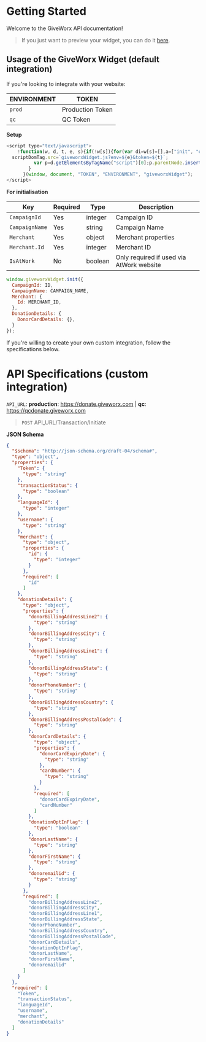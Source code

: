 # Getting Started

Welcome to the GiveWorx API documentation!

> If you just want to preview your widget, you can do it [here](https://main.d285tagm1r2kq6.amplifyapp.com/).

## Usage of the GiveWorx Widget (default integration)

If you're looking to integrate with your website:

| ENVIRONMENT | TOKEN            |
| ----------- | ---------------- |
| `prod`      | Production Token |
| `qc`        | QC Token         |

**Setup**

```javascript
<script type="text/javascript">
    !function(w, d, t, e, s){if(!w[s]){for(var di=w[s]=[],a=["init", "openDonationForm"],c=0;c<a.length;c++){var ia=a[c];di[ia]=di[ia]||function(newItemFromArray){return function(){var t=Array.prototype.slice.call(arguments);di.push([newItemFromArray,t])}}(ia)}di.SNIPPET_VERSION="1.0.1";var scriptDomTag=d.createElement("script");scriptDomTag.type="text/javascript",scriptDomTag.async=!0,
  scriptDomTag.src=`giveworxWidget.js?env=${e}&token=${t}`;
          var p=d.getElementsByTagName("script")[0];p.parentNode.insertBefore(scriptDomTag,p)
        }
      }(window, document, "TOKEN", "ENVIRONMENT", "giveworxWidget");
</script>
```

**For initialisation**

| Key            | Required | Type    | Description                              |
| -------------- | -------- | ------- | ---------------------------------------- |
| `CampaignId`   | Yes      | integer | Campaign ID                              |
| `CampaignName` | Yes      | string  | Campaign Name                            |
| `Merchant`     | Yes      | object  | Merchant properties                      |
| `Merchant.Id`  | Yes      | integer | Merchant ID                              |
| `IsAtWork`     | No       | boolean | Only required if used via AtWork website |

```javascript
window.giveworxWidget.init({
  CampaignId: ID,
  CampaignName: CAMPAIGN_NAME,
  Merchant: {
    Id: MERCHANT_ID,
  },
  DonationDetails: {
    DonorCardDetails: {},
  }
});
```

If you're willing to create your own custom integration, follow the specifications below.

# API Specifications (custom integration)

`API_URL`: **production**: https://donate.giveworx.com | **qc**: https://qcdonate.giveworx.com


> `POST` API_URL/Transaction/Initiate

**JSON Schema**

```json
{
  "$schema": "http://json-schema.org/draft-04/schema#",
  "type": "object",
  "properties": {
    "Token": {
      "type": "string"
    },
    "transactionStatus": {
      "type": "boolean"
    },
    "languageId": {
      "type": "integer"
    },
    "username": {
      "type": "string"
    },
    "merchant": {
      "type": "object",
      "properties": {
        "id": {
          "type": "integer"
        }
      },
      "required": [
        "id"
      ]
    },
    "donationDetails": {
      "type": "object",
      "properties": {
        "donorBillingAddressLine2": {
          "type": "string"
        },
        "donorBillingAddressCity": {
          "type": "string"
        },
        "donorBillingAddressLine1": {
          "type": "string"
        },
        "donorBillingAddressState": {
          "type": "string"
        },
        "donorPhoneNumber": {
          "type": "string"
        },
        "donorBillingAddressCountry": {
          "type": "string"
        },
        "donorBillingAddressPostalCode": {
          "type": "string"
        },
        "donorCardDetails": {
          "type": "object",
          "properties": {
            "donorCardExpiryDate": {
              "type": "string"
            },
            "cardNumber": {
              "type": "string"
            }
          },
          "required": [
            "donorCardExpiryDate",
            "cardNumber"
          ]
        },
        "donationOptInFlag": {
          "type": "boolean"
        },
        "donorLastName": {
          "type": "string"
        },
        "donorFirstName": {
          "type": "string"
        },
        "donoremailid": {
          "type": "string"
        }
      },
      "required": [
        "donorBillingAddressLine2",
        "donorBillingAddressCity",
        "donorBillingAddressLine1",
        "donorBillingAddressState",
        "donorPhoneNumber",
        "donorBillingAddressCountry",
        "donorBillingAddressPostalCode",
        "donorCardDetails",
        "donationOptInFlag",
        "donorLastName",
        "donorFirstName",
        "donoremailid"
      ]
    }
  },
  "required": [
    "Token",
    "transactionStatus",
    "languageId",
    "username",
    "merchant",
    "donationDetails"
  ]
}
```
